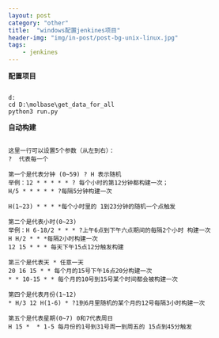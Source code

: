 ```yaml
---
layout: post
category: "other"
title:  "windows配置jenkines项目"
header-img: "img/in-post/post-bg-unix-linux.jpg"
tags:
    - jenkines
---
```



**配置项目**
<pre><code>
d:
cd D:\molbase\get_data_for_all
python3 run.py
</code></pre>



**自动构建**
<pre><code>
这里一行可以设置5个参数（从左到右）：
?  代表每一个

第一个是代表分钟 (0~59) ? H 表示随机
举例：12 * * * * * ? 每个小时的第12分钟都构建一次；
H/5 * * * * * ?每隔5分钟构建一次

H(1~23) * * * *每个小时里的 1到23分钟的随机一个点触发

第二个是代表小时(0~23)
举例：H 6-18/2 * * * ?上午6点到下午六点期间的每隔2个小时 构建一次
H H/2 * * *每隔2小时构建一次
12 15 * * * 每天下午15点12分触发构建

第三个是代表天 * 任意一天
20 16 15 * * 每个月的15号下午16点20分构建一次
* * 10-15 * * 每个月的10号到15号某个时间都会被构建一次

第四个是代表月份(1~12)
* H/3 12 H(1-6) * ?1到6月里随机的某个月的12号每隔3小时构建一次

第五个是代表星期(0~7) 0和7代表周日
H 15 *  * 1-5 每月份的1号到31号周一到周五的 15点到45分触发
</code></pre>